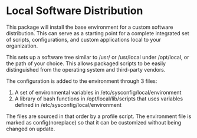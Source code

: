 Local Software Distribution
===========================

This package will install the base environment for a custom software distribution.
This can serve as a starting point for a complete integrated set of scripts, configurations,
and custom applications local to your organization.

This sets up a software tree similar to /usr/ or /usr/local under /opt/local, or
the path of your choice. This allows packaged scripts to be easily distinguished
from the operating system and third-party vendors.

The configuration is added to the environment through 3 files:
1. A set of environmental variables in /etc/sysconfig/local/environment
2. A library of bash functions in /opt/local/lib/scripts that uses variables defined in /etc/sysconfig/local/environment


The files are sourced in that order by a profile script. The environment file is marked as config(noreplace) so that it can be customized without being changed on update. 
